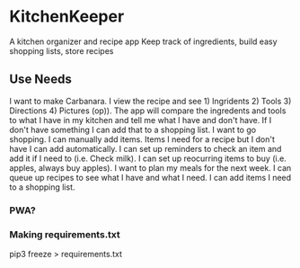 # KitchenKeeper

 A kitchen organizer and recipe app
 Keep track of ingredients, build easy shopping lists, store recipes

## Use Needs

 I want to make Carbanara. I view the recipe and see 1) Ingridents 2) Tools 3) Directions 4) Pictures (op)). The app will compare the ingredents and tools to what I have in my kitchen and tell me what I have and don't have. If I don't have something I can add that to a shopping list.
 I want to go shopping. I can manually add items. Items I need for a recipe but I don't have I can add automatically. I can set up reminders to check an item and add it if I need to (i.e. Check milk). I can set up reocurring items to buy (i.e. apples, always buy apples).
 I want to plan my meals for the next week. I can queue up recipes to see what I have and what I need. I can add items I need to a shopping list.

### PWA?

### Making requirements.txt

pip3 freeze > requirements.txt
